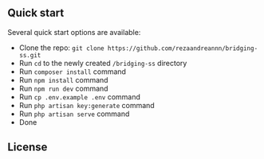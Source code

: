 <span align="left">

## Quick start

Several quick start options are available:

-   Clone the repo: `git clone https://github.com/rezaandreannn/bridging-ss.git`
-   Run `cd` to the newly created `/bridging-ss` directory
-   Run `composer install` command
-   Run `npm install` command
-   Run `npm run dev` command
-   Run `cp .env.example .env` command
-   Run `php artisan key:generate` command
-   Run `php artisan serve` command
-   Done

## License

</span>
